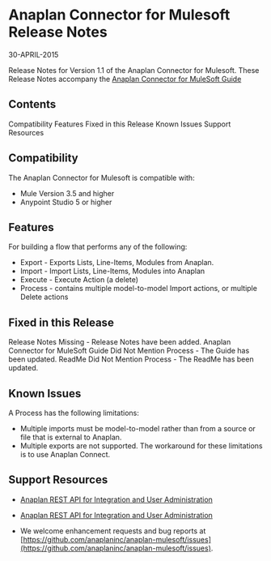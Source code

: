 # Anaplan Connector for Mulesoft Release Notes
30-APRIL-2015

Release Notes for Version 1.1 of the Anaplan Connector for Mulesoft. These Release Notes accompany the [Anaplan Connector for MuleSoft Guide](https://github.com/anaplaninc/anaplan-mulesoft/raw/develop_3.6/doc/AnaplanConnectorforMuleSoft-Guide.pdf)

## Contents

Compatibility
Features
Fixed in this Release
Known Issues
Support Resources

## Compatibility
The Anaplan Connector for Mulesoft is compatible with:
- Mule Version 3.5 and higher
- Anypoint Studio 5 or higher

## Features
For building a flow that performs any of the following:
- Export - Exports Lists, Line-Items, Modules from Anaplan.
- Import - Import Lists, Line-Items, Modules into Anaplan
- Execute - Execute Action (a delete)
- Process - contains multiple model-to-model Import actions, or multiple Delete actions

## Fixed in this Release
Release Notes Missing - Release Notes have been added.
Anaplan Connector for MuleSoft Guide Did Not Mention Process - The Guide has been updated.
ReadMe Did Not Mention Process - The ReadMe has been updated.

## Known Issues
A Process has the following limitations: 
- Multiple imports must be model-to-model rather than from a source or file that is external to Anaplan. 
- Multiple exports are not supported.
The workaround for these limitations is to use Anaplan Connect.

## Support Resources
- [Anaplan REST API for Integration and User Administration](https://community.anaplan.com/anapedia/integrations/data-integration/anaplan-api-guide)

- [Anaplan REST API for Integration and User Administration](http://docs.anaplan.apiary.io/#)

- We welcome enhancement requests and bug reports at [https://github.com/anaplaninc/anaplan-mulesoft/issues](https://github.com/anaplaninc/anaplan-mulesoft/issues).